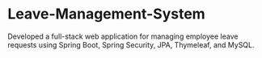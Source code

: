 # Leave-Management-System
Developed a full-stack web application for managing employee leave requests using Spring Boot, Spring Security, JPA, Thymeleaf, and MySQL.
